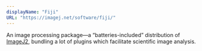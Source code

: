 ```yaml
---
displayName: "Fiji"
URL: "https://imagej.net/software/fiji/"
---
```


An image processing package—a “batteries-included” distribution of [ImageJ2](https://imagej.net/software/imagej2), bundling a lot of plugins which facilitate scientific image analysis.